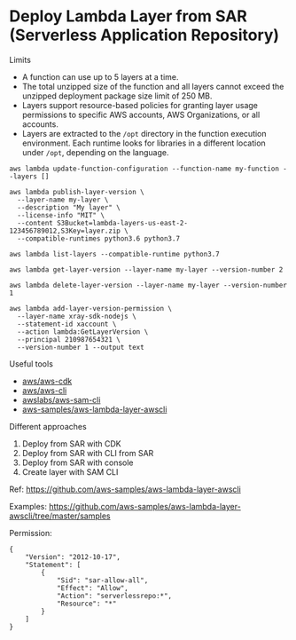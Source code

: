 # Deploy Lambda Layer from SAR (Serverless Application Repository)

Limits
- A function can use up to 5 layers at a time. 
- The total unzipped size of the function and all layers cannot exceed the unzipped deployment package size limit of
  250 MB.
- Layers support resource-based policies for granting layer usage permissions to specific AWS accounts, AWS
  Organizations, or all accounts.
- Layers are extracted to the `/opt` directory in the function execution environment. Each runtime looks for libraries
  in a different location under `/opt`, depending on the language.

```
aws lambda update-function-configuration --function-name my-function --layers []

aws lambda publish-layer-version \
  --layer-name my-layer \
  --description "My layer" \
  --license-info "MIT" \
  --content S3Bucket=lambda-layers-us-east-2-123456789012,S3Key=layer.zip \
  --compatible-runtimes python3.6 python3.7

aws lambda list-layers --compatible-runtime python3.7

aws lambda get-layer-version --layer-name my-layer --version-number 2

aws lambda delete-layer-version --layer-name my-layer --version-number 1

aws lambda add-layer-version-permission \
  --layer-name xray-sdk-nodejs \
  --statement-id xaccount \
  --action lambda:GetLayerVersion \
  --principal 210987654321 \
  --version-number 1 --output text
```

Useful tools
- [aws/aws-cdk](https://github.com/aws/aws-cdk)
- [aws/aws-cli](https://github.com/aws/aws-cli)
- [awslabs/aws-sam-cli](https://github.com/awslabs/aws-sam-cli)
- [aws-samples/aws-lambda-layer-awscli](https://github.com/aws-samples/aws-lambda-layer-awscli)

Different approaches
1. Deploy from SAR with CDK 
2. Deploy from SAR with CLI from SAR
3. Deploy from SAR with console
4. Create layer with SAM CLI

Ref: https://github.com/aws-samples/aws-lambda-layer-awscli

Examples: https://github.com/aws-samples/aws-lambda-layer-awscli/tree/master/samples

Permission:
```
{
    "Version": "2012-10-17",
    "Statement": [
        {
            "Sid": "sar-allow-all",
            "Effect": "Allow",
            "Action": "serverlessrepo:*",
            "Resource": "*"
        }
    ]
}
```